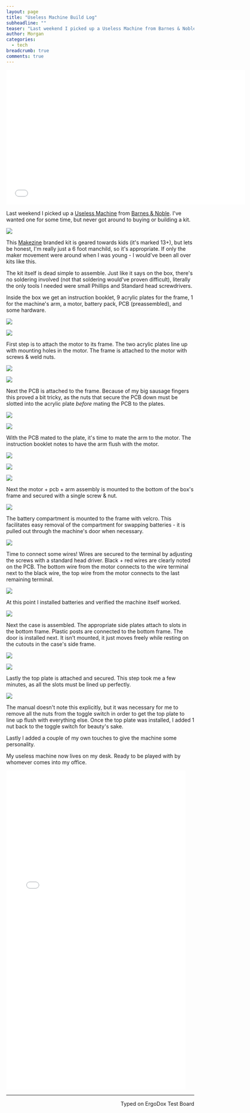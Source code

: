 ```yaml
---
layout: page
title: "Useless Machine Build Log"
subheadline: ""
teaser: "Last weekend I picked up a Useless Machine from Barnes & Noble. I've wanted one for some time, but never got around to buying or building a kit."
author: Morgan
categories:
  - tech
breadcrumb: true
comments: true
---
```


<iframe src="//giphy.com/embed/l2Jhv5onyXAu4GP6g" width="640" height="360" frameBorder="0" class="giphy-embed" allowFullScreen></iframe><p><a href="https://giphy.com/gifs/l2Jhv5onyXAu4GP6g"></a></p>

Last weekend I picked up a [Useless Machine](https://en.wikipedia.org/wiki/Useless_machine) from [Barnes & Noble](http://www.barnesandnoble.com/w/toys-games-make-useless-machine-kit/30144050). I've wanted one for some time, but never got around to buying or building a kit.

![](http://imgur.com/t1BfwQ3.jpg)

This [Makezine](http://makezine.com/) branded kit is geared towards kids (it's marked 13+), but lets be honest, I'm really just a 6 foot manchild, so it's appropriate. If only the maker movement were around when I was young - I would've been all over kits like this.  

The kit itself is dead simple to assemble. Just like it says on the box, there's no soldering involved (not that soldering would've proven difficult), literally the only tools I needed were small Phillips and Standard head screwdrivers.

Inside the box we get an instruction booklet, 9 acrylic plates for the frame, 1 for the machine's arm, a motor, battery pack, PCB (preassembled), and some hardware.

![](http://imgur.com/SD703bE.jpg)

![](http://imgur.com/48tSCLR.jpg)

First step is to attach the motor to its frame. The two acrylic plates line up with mounting holes in the motor. The frame is attached to the motor with screws & weld nuts.

![](http://imgur.com/Gso629l.jpg)    

![](http://imgur.com/1bj8HmU.jpg)

Next the PCB is attached to the frame. Because of my big sausage fingers this proved a bit tricky, as the nuts that secure the PCB down must be slotted into the acrylic plate _before_ mating the PCB to the plates.

![](http://imgur.com/Akm3oUL.jpg)

![](http://imgur.com/nei8bFO.jpg)

With the PCB mated to the plate, it's time to mate the arm to the motor. The instruction booklet notes to have the arm flush with the motor.

![](http://imgur.com/KaYSPJS.jpg)

![](http://imgur.com/yu7tS3k.jpg)

![](http://imgur.com/lK3dqv1.jpg)

Next the motor + pcb + arm assembly is mounted to the bottom of the box's frame and secured with a single screw & nut.

![](http://imgur.com/vZYQU8G.jpg)

The battery compartment is mounted to the frame with velcro. This facilitates easy removal of the compartment for swapping batteries - it is pulled out through the machine's door when necessary.

![](http://imgur.com/Qipp7mW.jpg)

Time to connect some wires! Wires are secured to the terminal by adjusting the screws with a standard head driver. Black + red wires are clearly noted on the PCB. The bottom wire from the motor connects to the wire terminal next to the black wire, the top wire from the motor connects to the last remaining terminal.

![](http://imgur.com/TXMxDiF.jpg)

At this point I installed batteries and verified the machine itself worked.

![](http://imgur.com/E5yB5Jc.jpg)

Next the case is assembled. The appropriate side plates attach to slots in the bottom frame. Plastic posts are connected to the bottom frame. The door is installed next. It isn't mounted, it just moves freely while resting on the cutouts in the case's side frame.  

![](http://imgur.com/t56Vxtt.jpg)

![](http://imgur.com/mvQQqvz.jpg)  

Lastly the top plate is attached and secured. This step took me a few minutes, as all the slots must be lined up perfectly.

![](http://imgur.com/bgItLj5.jpg)

The manual doesn't note this explicitly, but it was necessary for me to remove all the nuts from the toggle switch in order to get the top plate to line up flush with everything else. Once the top plate was installed, I added 1 nut back to the toggle switch for beauty's sake.

Lastly I added a couple of my own touches to give the machine some personality.

My useless machine now lives on my desk. Ready to be played with by whomever comes into my office.

<iframe src="//giphy.com/embed/l2JhyU2TvjTsBDALS" width="480" height="853" frameBorder="0" class="giphy-embed" allowFullScreen></iframe><p><a href="https://giphy.com/gifs/l2JhyU2TvjTsBDALS"></a></p>

---
<p align="right">Typed on ErgoDox Test Board</p>
